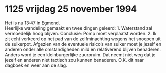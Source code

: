 # 1125 vrijdag 25 november 1994
Het is nu 13:47 in Egmond.  
Heerlijke wandeling gemaakt en twee dingen geleerd: 1. Waterstand zal vermoedelijk hoog blijven. Conclusie: Pomp moet verplaatst worden. 2. Ik zit echt verkeerd op het pad van de zelfminachting wegens het snoepen uit de suikerpot. Afgezien van de eventuele risico’s van suiker moet je jezelf en anderen onder alle omstandigheden mild en relativerend blijven benaderen. Anders word je een kleinburgerlijke zuurpruim. Dat neemt niet weg dat je jezelf en anderen niet tactisch zou kunnen benaderen. O.K. dit naar dagboek en weer aan de slag.